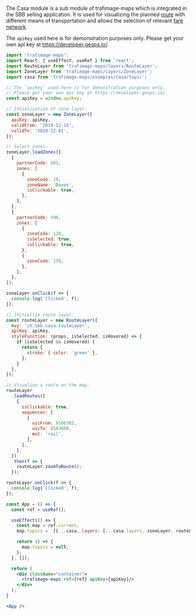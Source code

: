 #

The Casa module is a sub module of trafimage-maps which is integrated in the SBB selling application. It is used for visualizing the planned [route](/docjs.html#routelayer) with different means of transportation and allows the selection of relevant [fare network](/docjs.html#zonelayer).

The `apiKey` used here is for demonstration purposes only. Please get your own api key at https://developer.geops.io/.

```jsx
import 'trafimage-maps';
import React, { useEffect, useRef } from 'react';
import RouteLayer from 'trafimage-maps/layers/RouteLayer';
import ZoneLayer from 'trafimage-maps/layers/ZoneLayer';
import casa from 'trafimage-maps/examples/Casa/topic';

// The `apiKey` used here is for demonstration purposes only.
// Please get your own api key at https://developer.geops.io/.
const apiKey = window.apiKey;

// Intialization of zone layer.
const zoneLayer = new ZoneLayer({
  apiKey: apiKey,
  validFrom: '2019-12-16',
  validTo: '2020-12-01',
});

// Select zones.
zoneLayer.loadZones([
  {
    partnerCode: 801,
    zones: [
      {
        zoneCode: 10,
        zoneName: 'Davos',
        isClickable: true,
      },
    ],
  },
  {
    partnerCode: 490,
    zones: [
      {
        zoneCode: 120,
        isSelected: true,
        isClickable: true,
      },
      {
        zoneCode: 170,
      },
    ],
  },
]);

zoneLayer.onClick(f => {
  console.log('Clicked', f);
});

// Initialize route layer.
const routeLayer = new RouteLayer({
  key: 'ch.sbb.casa.routeLayer',
  apiKey: apiKey,
  styleFunction: (props, isSelected, isHovered) => {
    if (isSelected && isHovered) {
      return {
        stroke: { color: 'green' },
      };
    }
  },
});

// Visualize a route on the map.
routeLayer
  .loadRoutes([
    {
      isClickable: true,
      sequences: [
        {
          uicFrom: 8506302,
          uicTo: 8503000,
          mot: 'rail',
        },
      ],
    },
  ])
  .then(f => {
    routeLayer.zoomToRoute();
  });

routeLayer.onClick(f => {
  console.log('Clicked', f);
});

const App = () => {
  const ref = useRef();

  useEffect(() => {
    const map = ref.current;
    map.topics =  [{...casa, layers: [...casa.layers, zoneLayer, routeLayer]}];

    return () => {
      map.topics = null;
    };
  }, []);

  return (
    <div className="container">
      <trafimage-maps ref={ref} apiKey={apiKey}/>
    </div>
  );
}

<App />

```
